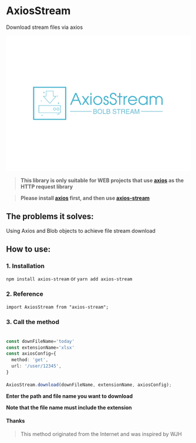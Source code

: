 # AxiosStream

Download stream files via axios

![Logo](./docs/logo.png)


>**This library is only suitable for WEB projects that use [axios](https://www.npmjs.com/package/axios) as the HTTP request library**

>**Please install [axios](https://www.npmjs.com/package/axios) first, and then use [axios-stream](https://www.npmjs.com/package/axios-stream)**


## The problems it solves:

Using Axios and Blob objects to achieve file stream download


## How to use:

### 1. Installation

`npm install axios-stream` or `yarn add axios-stream`

### 2. Reference

`import AxiosStream from "axios-stream";`

### 3. Call the method

```typescript

const downFileName='today'
const extensionName='xlsx'
const axiosConfig={
  method: 'get',
  url: '/user/12345',
}
 
AxiosStream.download(downFileName, extensionName, axiosConfig);
```

**Enter the path and file name you want to download**

**Note that the file name must include the extension**


#### Thanks
>This method originated from the Internet and was inspired by WJH



